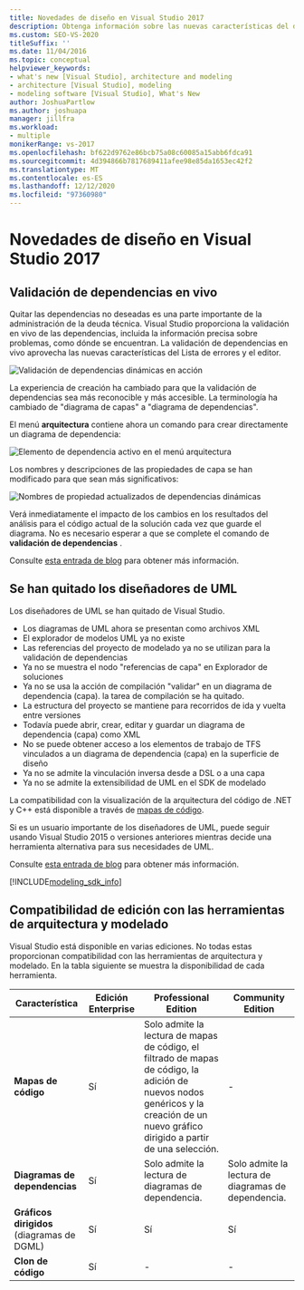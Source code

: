 ```yaml
---
title: Novedades de diseño en Visual Studio 2017
description: Obtenga información sobre las nuevas características del diseño de código, como la validación de dependencias dinámicas, que están disponibles en Visual Studio 2017.
ms.custom: SEO-VS-2020
titleSuffix: ''
ms.date: 11/04/2016
ms.topic: conceptual
helpviewer_keywords:
- what's new [Visual Studio], architecture and modeling
- architecture [Visual Studio], modeling
- modeling software [Visual Studio], What's New
author: JoshuaPartlow
ms.author: joshuapa
manager: jillfra
ms.workload:
- multiple
monikerRange: vs-2017
ms.openlocfilehash: bf622d9762e86bcb75a08c60085a15abb6fdca91
ms.sourcegitcommit: 4d394866b7817689411afee98e85da1653ec42f2
ms.translationtype: MT
ms.contentlocale: es-ES
ms.lasthandoff: 12/12/2020
ms.locfileid: "97360980"
---
```

# <a name="whats-new-for-design-in-visual-studio-2017"></a>Novedades de diseño en Visual Studio 2017

## <a name="live-dependency-validation"></a>Validación de dependencias en vivo

Quitar las dependencias no deseadas es una parte importante de la administración de la deuda técnica. Visual Studio proporciona la validación en vivo de las dependencias, incluida la información precisa sobre problemas, como dónde se encuentran. La validación de dependencias en vivo aprovecha las nuevas características del Lista de errores y el editor.

![Validación de dependencias dinámicas en acción](media/dep-validation-whatsnew-01.png)

La experiencia de creación ha cambiado para que la validación de dependencias sea más reconocible y más accesible. La terminología ha cambiado de "diagrama de capas" a "diagrama de dependencias".

El menú **arquitectura** contiene ahora un comando para crear directamente un diagrama de dependencia:

![Elemento de dependencia activo en el menú arquitectura](media/dep-validation-whatsnew-02.png)

Los nombres y descripciones de las propiedades de capa se han modificado para que sean más significativos:

![Nombres de propiedad actualizados de dependencias dinámicas](media/dep-validation-whatsnew-03.png)

Verá inmediatamente el impacto de los cambios en los resultados del análisis para el código actual de la solución cada vez que guarde el diagrama. No es necesario esperar a que se complete el comando de **validación de dependencias** .

Consulte [esta entrada de blog](https://devblogs.microsoft.com/devops/live-architecture-dependency-validation-in-visual-studio-15-preview-5/) para obtener más información.

## <a name="uml-designers-have-been-removed"></a>Se han quitado los diseñadores de UML

Los diseñadores de UML se han quitado de Visual Studio.

* Los diagramas de UML ahora se presentan como archivos XML
* El explorador de modelos UML ya no existe
* Las referencias del proyecto de modelado ya no se utilizan para la validación de dependencias
* Ya no se muestra el nodo "referencias de capa" en Explorador de soluciones
* Ya no se usa la acción de compilación "validar" en un diagrama de dependencia (capa). la tarea de compilación se ha quitado.
* La estructura del proyecto se mantiene para recorridos de ida y vuelta entre versiones
* Todavía puede abrir, crear, editar y guardar un diagrama de dependencia (capa) como XML
* No se puede obtener acceso a los elementos de trabajo de TFS vinculados a un diagrama de dependencia (capa) en la superficie de diseño
* Ya no se admite la vinculación inversa desde a DSL o a una capa
* Ya no se admite la extensibilidad de UML en el SDK de modelado

La compatibilidad con la visualización de la arquitectura del código de .NET y C++ está disponible a través de [mapas de código](map-dependencies-across-your-solutions.md).

Si es un usuario importante de los diseñadores de UML, puede seguir usando Visual Studio 2015 o versiones anteriores mientras decide una herramienta alternativa para sus necesidades de UML.

Consulte [esta entrada de blog](https://devblogs.microsoft.com/devops/uml-designers-have-been-removed-layer-designer-now-supports-live-architectural-analysis/) para obtener más información.

[!INCLUDE[modeling_sdk_info](includes/modeling_sdk_info.md)]

## <a name="edition-support-for-architecture-and-modeling-tools"></a><a name="VersionSupport" />Compatibilidad de edición con las herramientas de arquitectura y modelado

Visual Studio está disponible en varias ediciones. No todas estas proporcionan compatibilidad con las herramientas de arquitectura y modelado. En la tabla siguiente se muestra la disponibilidad de cada herramienta.

|**Característica**|**Edición Enterprise**|**Professional Edition**|**Community Edition**|
|-|-|-|-|
|**Mapas de código**|Sí|Solo admite la lectura de mapas de código, el filtrado de mapas de código, la adición de nuevos nodos genéricos y la creación de un nuevo gráfico dirigido a partir de una selección.|-|
|**Diagramas de dependencias**|Sí|Solo admite la lectura de diagramas de dependencia.|Solo admite la lectura de diagramas de dependencia.|
|**Gráficos dirigidos** (diagramas de DGML)|Sí|Sí|Sí|
|**Clon de código**|Sí|-|-|
